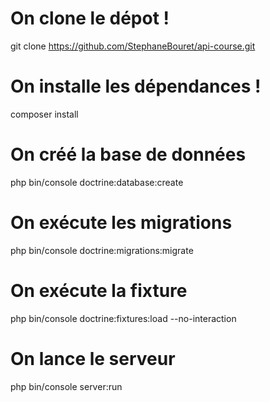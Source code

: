 # On clone le dépot !
git clone https://github.com/StephaneBouret/api-course.git

# On installe les dépendances !
composer install 

# On créé la base de données
php bin/console doctrine:database:create

# On exécute les migrations
php bin/console doctrine:migrations:migrate

# On exécute la fixture
php bin/console doctrine:fixtures:load --no-interaction

# On lance le serveur
php bin/console server:run
